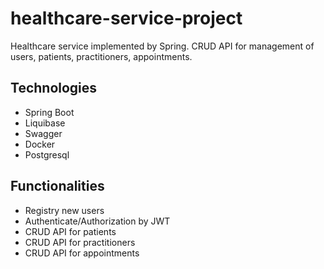 # healthcare-service-project
Healthcare service implemented by Spring. CRUD API for management of users, patients, practitioners, appointments.
## Technologies
- Spring Boot
- Liquibase
- Swagger
- Docker
- Postgresql
## Functionalities
- Registry new users
- Authenticate/Authorization by JWT
- CRUD API for patients
- CRUD API for practitioners
- CRUD API for appointments
